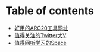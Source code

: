 # Table of contents

* [好用的ARC20工具网址](README.md)
* [值得关注的Twitter大V](zhi-de-guan-zhu-de-twitter-da-v.md)
* [值得回听学习的Space](zhi-de-hui-ting-xue-xi-de-space.md)
